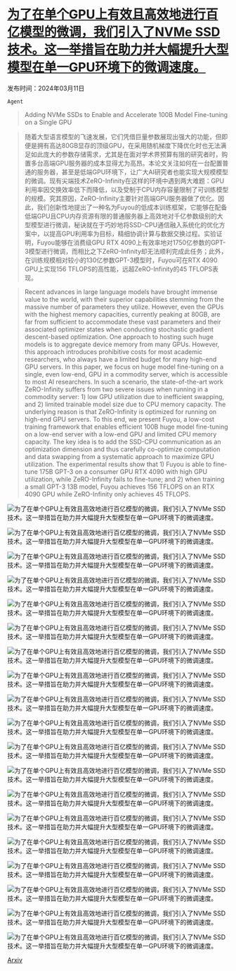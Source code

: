 # [为了在单个GPU上有效且高效地进行百亿模型的微调，我们引入了NVMe SSD技术。这一举措旨在助力并大幅提升大型模型在单一GPU环境下的微调速度。](https://arxiv.org/abs/2403.06504)

发布时间：2024年03月11日

`Agent`

> Adding NVMe SSDs to Enable and Accelerate 100B Model Fine-tuning on a Single GPU

> 随着大型语言模型的飞速发展，它们凭借巨量参数展现出强大的功能，但即便是拥有高达80GB显存的顶级GPU，在采用随机梯度下降优化时也无法满足如此庞大的参数存储需求，尤其是在面对学术界预算有限的研究者时，购置多台高端GPU服务器的成本显得尤为高昂。本论文关注如何在一台配置普通的服务器，甚至是低端GPU环境下，让广大AI研究者也能实现大规模模型的微调。现有尖端技术ZeRO-Infinity在这样的环境中遇到两大难题：GPU利用率因交换效率低下而降低，以及受制于CPU内存容量限制了可训练模型的规模。究其原因，ZeRO-Infinity主要针对高端GPU服务器做了优化。因此，我们创新性地提出了一种名为Fuyou的低成本训练框架，它能够在配备低端GPU且CPU内存资源有限的普通服务器上高效地对千亿参数级别的大型模型进行微调，秘诀就在于巧妙地将SSD-CPU通信融入系统化的优化方案中，以提高GPU利用率为目标，精细协调计算与数据交换过程。实验证明，Fuyou能够在消费级GPU RTX 4090上有效率地对1750亿参数的GPT-3模型进行微调，而相比之下ZeRO-Infinity却无法顺利完成此任务；此外，在训练规模相对较小的130亿参数GPT-3模型时，Fuyou可在RTX 4090 GPU上实现156 TFLOPS的高性能，远超ZeRO-Infinity的45 TFLOPS表现。

> Recent advances in large language models have brought immense value to the world, with their superior capabilities stemming from the massive number of parameters they utilize. However, even the GPUs with the highest memory capacities, currently peaking at 80GB, are far from sufficient to accommodate these vast parameters and their associated optimizer states when conducting stochastic gradient descent-based optimization. One approach to hosting such huge models is to aggregate device memory from many GPUs. However, this approach introduces prohibitive costs for most academic researchers, who always have a limited budget for many high-end GPU servers. In this paper, we focus on huge model fine-tuning on a single, even low-end, GPU in a commodity server, which is accessible to most AI researchers. In such a scenario, the state-of-the-art work ZeRO-Infinity suffers from two severe issues when running in a commodity server: 1) low GPU utilization due to inefficient swapping, and 2) limited trainable model size due to CPU memory capacity. The underlying reason is that ZeRO-Infinity is optimized for running on high-end GPU servers. To this end, we present Fuyou, a low-cost training framework that enables efficient 100B huge model fine-tuning on a low-end server with a low-end GPU and limited CPU memory capacity. The key idea is to add the SSD-CPU communication as an optimization dimension and thus carefully co-optimize computation and data swapping from a systematic approach to maximize GPU utilization. The experimental results show that 1) Fuyou is able to fine-tune 175B GPT-3 on a consumer GPU RTX 4090 with high GPU utilization, while ZeRO-Infinity fails to fine-tune; and 2) when training a small GPT-3 13B model, Fuyou achieves 156 TFLOPS on an RTX 4090 GPU while ZeRO-Infinity only achieves 45 TFLOPS.

![为了在单个GPU上有效且高效地进行百亿模型的微调，我们引入了NVMe SSD技术。这一举措旨在助力并大幅提升大型模型在单一GPU环境下的微调速度。](../../../paper_images/2403.06504/max_model_size_zero.png)

![为了在单个GPU上有效且高效地进行百亿模型的微调，我们引入了NVMe SSD技术。这一举措旨在助力并大幅提升大型模型在单一GPU环境下的微调速度。](../../../paper_images/2403.06504/overall_gpu_util.png)

![为了在单个GPU上有效且高效地进行百亿模型的微调，我们引入了NVMe SSD技术。这一举措旨在助力并大幅提升大型模型在单一GPU环境下的微调速度。](../../../paper_images/2403.06504/opt_prop.png)

![为了在单个GPU上有效且高效地进行百亿模型的微调，我们引入了NVMe SSD技术。这一举措旨在助力并大幅提升大型模型在单一GPU环境下的微调速度。](../../../paper_images/2403.06504/origin_pipe.png)

![为了在单个GPU上有效且高效地进行百亿模型的微调，我们引入了NVMe SSD技术。这一举措旨在助力并大幅提升大型模型在单一GPU环境下的微调速度。](../../../paper_images/2403.06504/ratel_pipe.png)

![为了在单个GPU上有效且高效地进行百亿模型的微调，我们引入了NVMe SSD技术。这一举措旨在助力并大幅提升大型模型在单一GPU环境下的微调速度。](../../../paper_images/2403.06504/ratel_pipe_parallel.png)

![为了在单个GPU上有效且高效地进行百亿模型的微调，我们引入了NVMe SSD技术。这一举措旨在助力并大幅提升大型模型在单一GPU环境下的微调速度。](../../../paper_images/2403.06504/system_overview.png)

![为了在单个GPU上有效且高效地进行百亿模型的微调，我们引入了NVMe SSD技术。这一举措旨在助力并大幅提升大型模型在单一GPU环境下的微调速度。](../../../paper_images/2403.06504/max_model_size.png)

![为了在单个GPU上有效且高效地进行百亿模型的微调，我们引入了NVMe SSD技术。这一举措旨在助力并大幅提升大型模型在单一GPU环境下的微调速度。](../../../paper_images/2403.06504/overall_tp_175b.png)

![为了在单个GPU上有效且高效地进行百亿模型的微调，我们引入了NVMe SSD技术。这一举措旨在助力并大幅提升大型模型在单一GPU环境下的微调速度。](../../../paper_images/2403.06504/overall_tp_a100_13b.png)

![为了在单个GPU上有效且高效地进行百亿模型的微调，我们引入了NVMe SSD技术。这一举措旨在助力并大幅提升大型模型在单一GPU环境下的微调速度。](../../../paper_images/2403.06504/overall_tp_4090_13b.png)

![为了在单个GPU上有效且高效地进行百亿模型的微调，我们引入了NVMe SSD技术。这一举措旨在助力并大幅提升大型模型在单一GPU环境下的微调速度。](../../../paper_images/2403.06504/overall_bigger_model.png)

![为了在单个GPU上有效且高效地进行百亿模型的微调，我们引入了NVMe SSD技术。这一举措旨在助力并大幅提升大型模型在单一GPU环境下的微调速度。](../../../paper_images/2403.06504/rearr.png)

![为了在单个GPU上有效且高效地进行百亿模型的微调，我们引入了NVMe SSD技术。这一举措旨在助力并大幅提升大型模型在单一GPU环境下的微调速度。](../../../paper_images/2403.06504/rearr_175b.png)

![为了在单个GPU上有效且高效地进行百亿模型的微调，我们引入了NVMe SSD技术。这一举措旨在助力并大幅提升大型模型在单一GPU环境下的微调速度。](../../../paper_images/2403.06504/pipeline_a100.png)

![为了在单个GPU上有效且高效地进行百亿模型的微调，我们引入了NVMe SSD技术。这一举措旨在助力并大幅提升大型模型在单一GPU环境下的微调速度。](../../../paper_images/2403.06504/pipeline_4090.png)

![为了在单个GPU上有效且高效地进行百亿模型的微调，我们引入了NVMe SSD技术。这一举措旨在助力并大幅提升大型模型在单一GPU环境下的微调速度。](../../../paper_images/2403.06504/swap_coefficient.png)

![为了在单个GPU上有效且高效地进行百亿模型的微调，我们引入了NVMe SSD技术。这一举措旨在助力并大幅提升大型模型在单一GPU环境下的微调速度。](../../../paper_images/2403.06504/throughput_dollars.png)

![为了在单个GPU上有效且高效地进行百亿模型的微调，我们引入了NVMe SSD技术。这一举措旨在助力并大幅提升大型模型在单一GPU环境下的微调速度。](../../../paper_images/2403.06504/throughput_dollars_full.png)

[Arxiv](https://arxiv.org/abs/2403.06504)